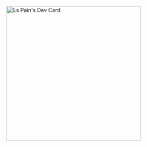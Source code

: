 <a href="https://app.daily.dev/andrewpeter47"><img src="https://api.daily.dev/devcards/v2/1ew5Ao3MGcHkLwKWpeDp1.png?type=default&r=by2" width="356" alt="Ls Pain's Dev Card"/></a>
